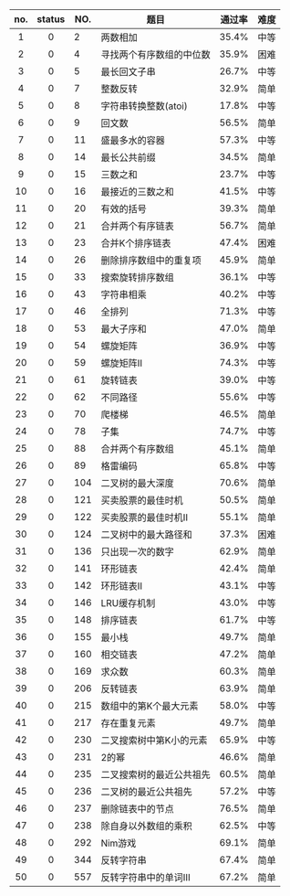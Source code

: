 | no. | status | NO. | 题目 | 通过率 | 难度 |
| :-: | :-: | --- | -- | --- | --- |
| 1 | 0 | 2 | 两数相加 | 35.4% | 中等 |
| 2 | 0 | 4 | 寻找两个有序数组的中位数 | 35.9% | 困难 |
| 3 | 0 | 5 | 最长回文子串 | 26.7% | 中等 |
| 4 | 0 | 7 | 整数反转 | 32.9% | 简单 |
| 5 | 0 | 8 | 字符串转换整数(atoi) | 17.8% | 中等 |
| 6 | 0 | 9 | 回文数 | 56.5% | 简单 |
| 7 | 0 | 11 | 盛最多水的容器 | 57.3% | 中等 |
| 8 | 0 | 14 | 最长公共前缀 | 34.5% | 简单 |
| 9 | 0 | 15 | 三数之和 | 23.7% | 中等 |
| 10 | 0 | 16 | 最接近的三数之和 | 41.5% | 中等 |
| 11 | 0 | 20 | 有效的括号 | 39.3% | 简单 |
| 12 | 0 | 21 | 合并两个有序链表 | 56.7% | 简单 |
| 13 | 0 | 23 | 合并K个排序链表 | 47.4% | 困难 |
| 14 | 0 | 26 | 删除排序数组中的重复项 | 45.9% | 简单 |
| 15 | 0 | 33 | 搜索旋转排序数组 | 36.1% | 中等 |
| 16 | 0 | 43 | 字符串相乘 | 40.2% | 中等 |
| 17 | 0 | 46 | 全排列 | 71.3% | 中等 |
| 18 | 0 | 53 | 最大子序和 | 47.0% | 简单 |
| 19 | 0 | 54 | 螺旋矩阵 | 36.9% | 中等 |
| 20 | 0 | 59 | 螺旋矩阵II | 74.3% | 中等 |
| 21 | 0 | 61 | 旋转链表 | 39.0% | 中等 |
| 22 | 0 | 62 | 不同路径 | 55.6% | 中等 |
| 23 | 0 | 70 | 爬楼梯 | 46.5% | 简单 |
| 24 | 0 | 78 | 子集 | 74.7% | 中等 |
| 25 | 0 | 88 | 合并两个有序数组 | 45.1% | 简单 |
| 26 | 0 | 89 | 格雷编码 | 65.8% | 中等 |
| 27 | 0 | 104 | 二叉树的最大深度 | 70.6% | 简单 |
| 28 | 0 | 121 | 买卖股票的最佳时机 | 50.5% | 简单 |
| 29 | 0 | 122 | 买卖股票的最佳时机II | 55.1% | 简单 |
| 30 | 0 | 124 | 二叉树中的最大路径和 | 37.3% | 困难 |
| 31 | 0 | 136 | 只出现一次的数字 | 62.9% | 简单 |
| 32 | 0 | 141 | 环形链表 | 42.4% | 简单 |
| 33 | 0 | 142 | 环形链表II | 43.1% | 中等 |
| 34 | 0 | 146 | LRU缓存机制 | 43.0% | 中等 |
| 35 | 0 | 148 | 排序链表 | 61.7% | 中等 |
| 36 | 0 | 155 | 最小栈 | 49.7% | 简单 |
| 37 | 0 | 160 | 相交链表 | 47.2% | 简单 |
| 38 | 0 | 169 | 求众数 | 60.3% | 简单 |
| 39 | 0 | 206 | 反转链表 | 63.9% | 简单 |
| 40 | 0 | 215 | 数组中的第K个最大元素 | 58.0% | 中等 |
| 41 | 0 | 217 | 存在重复元素 | 49.7% | 简单 |
| 42 | 0 | 230 | 二叉搜索树中第K小的元素 | 65.9% | 中等 |
| 43 | 0 | 231 | 2的幂 | 46.6% | 简单 |
| 44 | 0 | 235 | 二叉搜索树的最近公共祖先 | 60.5% | 简单 |
| 45 | 0 | 236 | 二叉树的最近公共祖先 | 57.2% | 中等 |
| 46 | 0 | 237 | 删除链表中的节点 | 76.5% | 简单 |
| 47 | 0 | 238 | 除自身以外数组的乘积 | 62.5% | 中等 |
| 48 | 0 | 292 | Nim游戏 | 69.1% | 简单 |
| 49 | 0 | 344 | 反转字符串 | 67.4% | 简单 |
| 50 | 0 | 557 | 反转字符串中的单词III | 67.2% | 简单 |